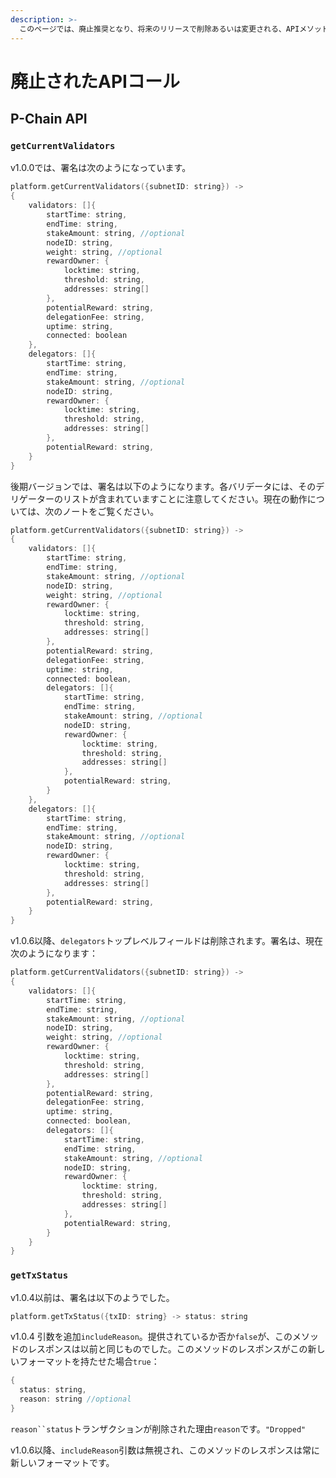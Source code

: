 ```yaml
---
description: >-
  このページでは、廃止推奨となり、将来のリリースで削除あるいは変更される、APIメソッド、引数、レスポンスをリストします。
---
```


# 廃止されたAPIコール

## P-Chain API

### `getCurrentValidators`

v1.0.0では、署名は次のようになっています。

```cpp
platform.getCurrentValidators({subnetID: string}) ->
{
    validators: []{
        startTime: string,
        endTime: string,
        stakeAmount: string, //optional
        nodeID: string,
        weight: string, //optional
        rewardOwner: {
            locktime: string,
            threshold: string,
            addresses: string[]
        },
        potentialReward: string,
        delegationFee: string,
        uptime: string,
        connected: boolean
    },
    delegators: []{
        startTime: string,
        endTime: string,
        stakeAmount: string, //optional
        nodeID: string,
        rewardOwner: {
            locktime: string,
            threshold: string,
            addresses: string[]
        },
        potentialReward: string,
    }
}
```

後期バージョンでは、署名は以下のようになります。各バリデータには、そのデリゲーターのリストが含まれていますことに注意してください。現在の動作については、次のノートをご覧ください。

```cpp
platform.getCurrentValidators({subnetID: string}) ->
{
    validators: []{
        startTime: string,
        endTime: string,
        stakeAmount: string, //optional
        nodeID: string,
        weight: string, //optional
        rewardOwner: {
            locktime: string,
            threshold: string,
            addresses: string[]
        },
        potentialReward: string,
        delegationFee: string,
        uptime: string,
        connected: boolean,
        delegators: []{
            startTime: string,
            endTime: string,
            stakeAmount: string, //optional
            nodeID: string,
            rewardOwner: {
                locktime: string,
                threshold: string,
                addresses: string[]
            },
            potentialReward: string,
        }
    },
    delegators: []{
        startTime: string,
        endTime: string,
        stakeAmount: string, //optional
        nodeID: string,
        rewardOwner: {
            locktime: string,
            threshold: string,
            addresses: string[]
        },
        potentialReward: string,
    }
}
```

v1.0.6以降、`delegators`トップレベルフィールドは削除されます。署名は、現在次のようになります：

```cpp
platform.getCurrentValidators({subnetID: string}) ->
{
    validators: []{
        startTime: string,
        endTime: string,
        stakeAmount: string, //optional
        nodeID: string,
        weight: string, //optional
        rewardOwner: {
            locktime: string,
            threshold: string,
            addresses: string[]
        },
        potentialReward: string,
        delegationFee: string,
        uptime: string,
        connected: boolean,
        delegators: []{
            startTime: string,
            endTime: string,
            stakeAmount: string, //optional
            nodeID: string,
            rewardOwner: {
                locktime: string,
                threshold: string,
                addresses: string[]
            },
            potentialReward: string,
        }
    }
}
```

### `getTxStatus`

v1.0.4以前は、署名は以下のようでした。

```cpp
platform.getTxStatus({txID: string} -> status: string
```

v1.0.4 引数を追加`includeReason`。提供されているか否か`false`が、このメソッドのレスポンスは以前と同じものでした。このメソッドのレスポンスがこの新しいフォーマットを持たせた場合`true`：

```cpp
{
  status: string,
  reason: string //optional
}
```

`reason``status`トランザクションが削除された理由`reason`です。`"Dropped"`

v1.0.6以降、`includeReason`引数は無視され、このメソッドのレスポンスは常に新しいフォーマットです。


